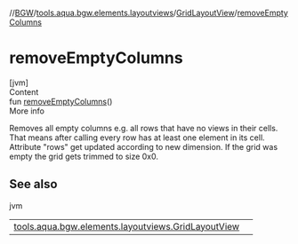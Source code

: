 //[BGW](../../../index.md)/[tools.aqua.bgw.elements.layoutviews](../index.md)/[GridLayoutView](index.md)/[removeEmptyColumns](remove-empty-columns.md)



# removeEmptyColumns  
[jvm]  
Content  
fun [removeEmptyColumns](remove-empty-columns.md)()  
More info  


Removes all empty columns e.g. all rows that have no views in their cells. That means after calling every row has at least one element in its cell. Attribute "rows" get updated according to new dimension. If the grid was empty the grid gets trimmed to size 0x0.



## See also  
  
jvm  
  
| | |
|---|---|
| <a name="tools.aqua.bgw.elements.layoutviews/GridLayoutView/removeEmptyColumns/#/PointingToDeclaration/"></a>[tools.aqua.bgw.elements.layoutviews.GridLayoutView](remove-row.md)| <a name="tools.aqua.bgw.elements.layoutviews/GridLayoutView/removeEmptyColumns/#/PointingToDeclaration/"></a>|
  
  



